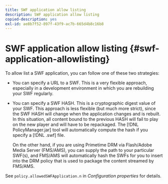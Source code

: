 ```yaml
---
title: SWF application allow listing
description: SWF application allow listing
copied-description: yes
exl-id: ae8b7f52-897f-43f9-ac7b-665d4b8c16b8
---
```

# SWF application allow listing {#swf-application-allowlisting}

To allow list a SWF application, you can follow one of these two strategies:

* You can specify a URL to a SWF. This is a very flexible approach, especially in a development environment in which you are rebuilding your SWF regularly. 
* You can specify a SWF HASH. This is a cryptographic digest value of your SWF. This approach is less flexible (but much more strict), since the SWF HASH will change when the application changes and is rebuilt. In this situation, all content bound to the previous HASH will fail to play on the new player and will have to be repackaged. The [!DNL PolicyManager.jar] tool will automatically compute the hash if you specify a [!DNL .swf] file.

  On the other hand, if you are using Primetime DRM via Flash/Adobe Media Server (FMS/AMS), you can supply the path to your particular SWF(s), and FMS/AMS will automatically hash the SWFs for you to insert into the DRM policy that is used to package the content streamed by FMS/AMS.

See `policy.allowedSWFApplication.n` in *Configuration properties* for details.
